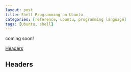 ```yaml
---
layout: post
title: Shell Programming on Ubuntu
categories: [reference, ubuntu, programming language]
tags: [Ubuntu, shell]
---
```


coming soon!

[Headers](#headers) 
<a name="headers"/>
## Headers